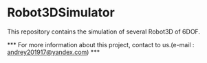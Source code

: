 # Robot3DSimulator
This repository contains the simulation of several Robot3D of 6DOF.

*** For more information about this project, contact to us.(e-mail : andrey201917@yandex.com) ***
